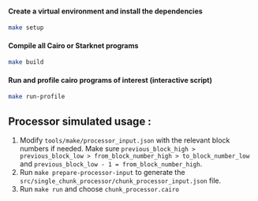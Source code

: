 #### Create a virtual environment and install the dependencies

```bash
make setup
```
#### Compile all Cairo or Starknet programs

```bash
make build
```

#### Run and profile cairo programs of interest (interactive script) 

```bash
make run-profile
```


## Processor simulated usage : 
 1)  Modify `tools/make/processor_input.json` with the relevant block numbers if needed. Make sure `previous_block_high > previous_block_low > from_block_number_high > to_block_number_low` and `previous_block_low - 1 = from_block_number_high`.
 2) Run `make prepare-processor-input` to generate the `src/single_chunk_processor/chunk_processor_input.json` file.
 3) Run `make run` and choose `chunk_processor.cairo`
